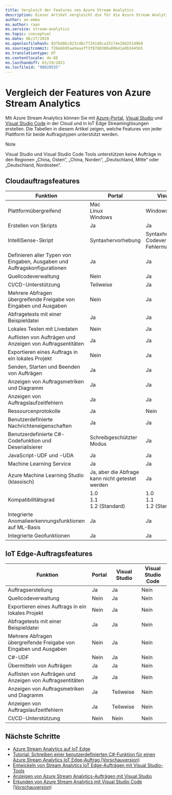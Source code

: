 ```yaml
---
title: Vergleich der Features von Azure Stream Analytics
description: Dieser Artikel vergleicht die für die Azure Stream Analytics-Cloud und IoT Edge-Aufträge in Azure-Portal, Visual Studio und Visual Studio Code unterstützten Features.
author: an-emma
ms.author: raan
ms.service: stream-analytics
ms.topic: conceptual
ms.date: 06/27/2019
ms.openlocfilehash: 037bd8bc823cd8c77241d0ca25174e29d25149b9
ms.sourcegitcommit: f28ebb95ae9aaaff3f87d8388a09b41e0b3445b5
ms.translationtype: HT
ms.contentlocale: de-DE
ms.lasthandoff: 03/29/2021
ms.locfileid: "98020535"
---
```

# <a name="azure-stream-analytics-feature-comparison"></a>Vergleich der Features von Azure Stream Analytics

Mit Azure Stream Analytics können Sie mit [Azure-Portal](stream-analytics-quick-create-portal.md), [Visual Studio](stream-analytics-quick-create-vs.md) und [Visual Studio Code](quick-create-visual-studio-code.md) in der Cloud und in IoT Edge Streaminglösungen erstellen. Die Tabellen in diesem Artikel zeigen, welche Features von jeder Plattform für beide Auftragstypen unterstützt werden.

> [!NOTE]
> Visual Studio und Visual Studio Code Tools unterstützen keine Aufträge in den Regionen „China, Osten“, „China, Norden“, „Deutschland, Mitte“ oder „Deutschland, Nordosten“.

## <a name="cloud-job-features"></a>Cloudauftragsfeatures


|Funktion  |Portal  |Visual Studio  |Visual Studio Code  |
|---------|---------|---------|---------|
|Plattformübergreifend     |Mac</br>Linux</br>Windows         |Windows        |Mac</br>Linux</br>Windows          |
|Erstellen von Skripts     |Ja         |Ja         |Ja         |
|IntelliSense-Skript     |Syntaxhervorhebung         |Syntaxhervorhebung</br>Codevervollständigung</br>Fehlermarkierung         |Syntaxhervorhebung</br>Codevervollständigung</br>Fehlermarkierung         |
|Definieren aller Typen von Eingaben, Ausgaben und Auftragskonfigurationen     |Ja         |Ja         |Ja         |
|Quellcodeverwaltung     |Nein         |Ja         |Ja         |
|CI/CD-Unterstützung     |Teilweise         |Ja         |Ja         |
|Mehrere Abfragen übergreifende Freigabe von Eingaben und Ausgaben     |Nein         |Ja         |Ja         |
|Abfragetests mit einer Beispieldatei     |Ja         |Ja        |Ja         |
|Lokales Testen mit Livedaten     |Nein         |Ja       |Ja      |
|Auflisten von Aufträgen und Anzeigen von Auftragsentitäten     |Ja         |Ja        |Ja         |
|Exportieren eines Auftrags in ein lokales Projekt     |Nein         |Ja         |Ja         |
|Senden, Starten und Beenden von Aufträgen     |Ja         |Ja         |Ja         |
|Anzeigen von Auftragsmetriken und Diagramm     |Ja         |Ja         |Im Portal öffnen         |
|Anzeigen von Auftragslaufzeitfehlern     |Ja         |Ja         |Nein         |
|Ressourcenprotokolle     |Ja         |Nein         |Nein         |
|Benutzerdefinierte Nachrichteneigenschaften     |Ja         |Ja         |Nein       |
|Benutzerdefinierte C#-Codefunktion und Deserialisierer|Schreibgeschützter Modus|Ja|Nein|
|JavaScript-UDF und -UDA     |Ja         |Ja         |Nur Windows         |
|Machine Learning Service     |Ja        |Ja         |Nein         |
|Azure Machine Learning Studio (klassisch)|Ja, aber die Abfrage kann nicht getestet werden        |Ja |Nein         |
|Kompatibilitätsgrad     |1.0</br>1.1</br>1.2 (Standard)         |1.0</br>1.1</br>1.2 (Standard)           |1.0</br>1.1</br>1.2 (Standard)           |
|Integrierte Anomalieerkennungsfunktionen auf ML-Basis     |Ja         |Ja         |Ja         |
|Integrierte Geofunktionen     |Ja         |Ja         |Ja         |



## <a name="iot-edge-job-features"></a>IoT Edge-Auftragsfeatures

|Funktion  |Portal  |Visual Studio  |Visual Studio Code  |
|---------|---------|---------|---------|
|Auftragserstellung     |Ja         |Ja         |Nein         |
|Quellcodeverwaltung     |Nein         |Ja         |Nein         |
|Exportieren eines Auftrags in ein lokales Projekt     |Nein         |Ja         |Nein         |
|Abfragetests mit einer Beispieldatei     |Ja         |Ja         |Nein         |
|Mehrere Abfragen übergreifende Freigabe von Eingaben und Ausgaben     |Nein         |Ja         |Nein         |
|C#-UDF     |Nein         |Ja         |Nein         |
|Übermitteln von Aufträgen     |Ja         |Ja         |Nein         |
|Auflisten von Aufträgen und Anzeigen von Auftragsentitäten     |Ja         |Ja         |Nein         |
|Anzeigen von Auftragsmetriken und Diagramm     |Ja         |Teilweise         |Nein         |
|Anzeigen von Auftragslaufzeitfehlern     |Ja         |Teilweise         |Nein         |
|CI/CD-Unterstützung     |Nein         |Nein         |Nein         |


## <a name="next-steps"></a>Nächste Schritte

* [Azure Stream Analytics auf IoT Edge](stream-analytics-edge.md)
* [Tutorial: Schreiben einer benutzerdefinierten C#-Funktion für einen Azure Stream Analytics IoT Edge-Auftrag (Vorschauversion)](stream-analytics-edge-csharp-udf.md)
* [Entwickeln von Stream Analytics IoT Edge-Aufträgen mit Visual Studio-Tools](stream-analytics-tools-for-visual-studio-edge-jobs.md)
* [Anzeigen von Azure Stream Analytics-Aufträgen mit Visual Studio](stream-analytics-vs-tools.md)
* [Erkunden von Azure Stream Analytics mit Visual Studio Code (Vorschauversion)](visual-studio-code-explore-jobs.md)



